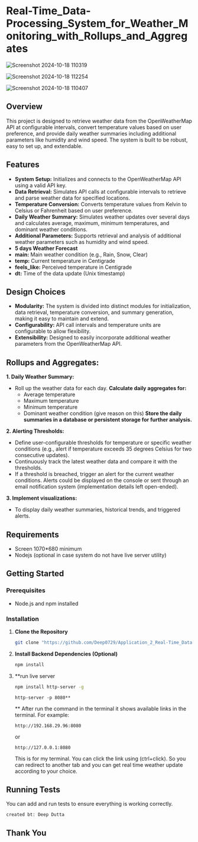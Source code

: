 # Real-Time_Data-Processing_System_for_Weather_Monitoring_with_Rollups_and_Aggregates

 ![Screenshot 2024-10-18 110319](https://github.com/user-attachments/assets/191a6e72-9b30-4063-80b9-9d319615330d)

 ![Screenshot 2024-10-18 112254](https://github.com/user-attachments/assets/243c98a3-6417-4b6d-b311-ae1847165605)

 ![Screenshot 2024-10-18 110407](https://github.com/user-attachments/assets/87098369-c9e7-4542-8f70-1ba1aada4a15)


## Overview

This project is designed to retrieve weather data from the OpenWeatherMap API at configurable intervals, convert temperature values based on user preference, and provide daily weather summaries including additional parameters like humidity and wind speed. The system is built to be robust, easy to set up, and extendable.

## Features

- **System Setup:** Initializes and connects to the OpenWeatherMap API using a valid API key.
- **Data Retrieval:** Simulates API calls at configurable intervals to retrieve and parse weather data for specified locations.
- **Temperature Conversion:** Converts temperature values from Kelvin to Celsius or Fahrenheit based on user preference.
- **Daily Weather Summary:** Simulates weather updates over several days and calculates average, maximum, minimum temperatures, and dominant weather conditions.
- **Additional Parameters:** Supports retrieval and analysis of additional weather parameters such as humidity and wind speed.
- **5 days Weather Forecast**
- **main:** Main weather condition (e.g., Rain, Snow, Clear)
- **temp:** Current temperature in Centigrade
- **feels_like:** Perceived temperature in Centigrade
- **dt:** Time of the data update (Unix timestamp)

## Design Choices

- **Modularity:** The system is divided into distinct modules for initialization, data retrieval, temperature conversion, and summary generation, making it easy to maintain and extend.
- **Configurability:** API call intervals and temperature units are configurable to allow flexibility.
- **Extensibility:** Designed to easily incorporate additional weather parameters from the OpenWeatherMap API.

## Rollups and Aggregates:

**1. Daily Weather Summary:**
 -  Roll up the weather data for each day.
**Calculate daily aggregates for:**
    - Average temperature
    - Maximum temperature
    - Minimum temperature
    - Dominant weather condition (give reason on this)
**Store the daily summaries in a database or persistent storage for further analysis.**

**2. Alerting Thresholds:**
  - Define user-configurable thresholds for temperature or specific weather
    conditions (e.g., alert if temperature exceeds 35 degrees Celsius for two
    consecutive updates).
  - Continuously track the latest weather data and compare it with the thresholds.
  - If a threshold is breached, trigger an alert for the current weather conditions.
    Alerts could be displayed on the console or sent through an email notification
    system (implementation details left open-ended).

**3. Implement visualizations:**
  - To display daily weather summaries, historical trends, and triggered alerts.

## Requirements
- Screen 1070*680 minimum
- Nodejs (optional in case system do not have live server utility)

## Getting Started

### Prerequisites

- Node.js and npm installed

### Installation

1. **Clone the Repository**
   ```bash
   git clone "https://github.com/Deep0729/Application_2_Real-Time_Data-Processing_System_for_Weather_Monitoring_with_Rollups_and_Aggregates.git"
   ```

2. **Install Backend Dependencies (Optional)**

   ```bash
   npm install
   
   ```
   
3. **run live server

   ```bash
   npm install http-server -g
   ```
   
   ```
   http-server -p 8080**
   ```
   
   ** After run the command in the terminal it shows available links in the terminal. For example:
    ```
    http://192.168.29.96:8080
    ```
    or
   ```
   http://127.0.0.1:8080
   ```
   This is for my terminal.
   You can click the link using (ctrl+click). So you can redirect to another tab and you can get real time weather update according to your choice.

## Running Tests

You can add and run tests to ensure everything is working correctly.
```
created bt: Deep Dutta
```

## Thank You

